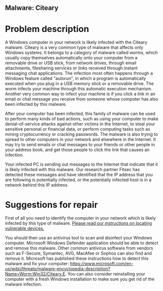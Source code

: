 ## Malware: Citeary

# Problem description

A Windows computer in your network is likely infected with the Citeary malware. Citeary is a very common type of malware that affects only Windows systems. It belongs to a category of malware called worms, which usually copy themselves automatically onto your computer from a removable drive or USB stick, from network drives, through email attachments, filesharing services or links received through instant messaging chat applications. The infection most often happens through a Windows feature called "autorun", in which a program is automatically executed when you plug in a USB memory stick or a removable drive. The worm infects your machine through this automatic execution mechanism. Another very common way to infect your machine is if you click a link in an email or chat message you receive from someone whose computer has also been infected by this malware. 

After your computer has been infected, this family of malware can be used to perform many kinds of bad actions, such as using your computer to make denial-of-service attacks against other victims in the Internet, to steal your sensitive personal or financial data, or perform computing tasks such as mining cryptocurrency or cracking passwords. The malware is also trying to spread to other computers in your network and elsewhere in the Internet. It may try to send emails or chat messages to your friends or other people in your address book, and get those people to click the link that causes an infection.

Your infected PC is sending out messages to the Internet that indicate that it is likely infected with this malware. Our research partner Fitsec has detected these messages and have identified that the IP address that you are following is potentially infected, or the potentially infected host is in a network behind this IP address.

# Suggestions for repair

First of all you need to identify the computer in your network which is likely infected by this type of malware. [Please read our instructions on locating vulnerable devices.](../locate.md)

You should then use an antivirus tool to scan and disinfect your Windows computer. Microsoft Windows Defender application should be able to detect and remove this malware. Other common antivirus software from vendors such as F-Secure, Symantec, AVG, MacAfee or Sophos can also find and remove it. Microsoft has published these instructions how to detect this malware and fix your computer: <https://www.microsoft.com/en-us/wdsi/threats/malware-encyclopedia-description?Name=Worm:Win32/Citeary.E>. You can also consider reinstalling your computer with a fresh Windows installation to make sure you get rid of the malware infection.
